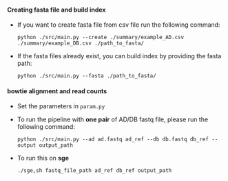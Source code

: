 
#### Creating fasta file and build index ####

* If you want to create fasta file from csv file run the following command:

  ` python ./src/main.py --create ./summary/example_AD.csv ./summary/example_DB.csv ./path_to_fasta/ `

* If the fasta files already exist, you can build index by providing the fasta path:

  ` python ./src/main.py --fasta ./path_to_fasta/ `

#### bowtie alignment and read counts ####

* Set the parameters in `param.py`

* To run the pipeline with **one pair** of AD/DB fastq file, please run the following command:

  ` python ./src/main.py --ad ad.fastq ad_ref --db db.fastq db_ref --output output_path `

* To run this on **sge**

  `./sge,sh fastq_file_path ad_ref db_ref output_path `
